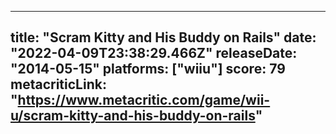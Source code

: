 
---
title: "Scram Kitty and His Buddy on Rails"
date: "2022-04-09T23:38:29.466Z"
releaseDate: "2014-05-15"
platforms: ["wiiu"]
score: 79
metacriticLink: "https://www.metacritic.com/game/wii-u/scram-kitty-and-his-buddy-on-rails"
---
